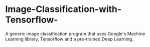# Image-Classification-with-Tensorflow-
A generic image classification program that uses Google's Machine Learning library, Tensorflow and a pre-trained Deep Learning.
